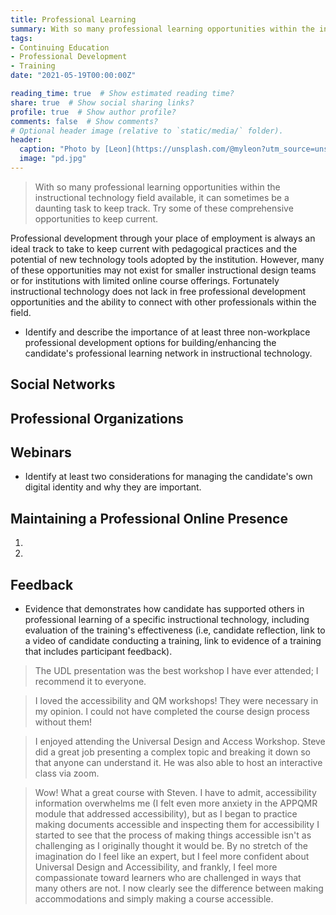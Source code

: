 ```yaml
---
title: Professional Learning
summary: With so many professional learning opportunities within the instructional technology field available, it can sometimes be a daunting task to keep track. Try some of these comprehensive opportunities to keep current.
tags:
- Continuing Education
- Professional Development
- Training
date: "2021-05-19T00:00:00Z"

reading_time: true  # Show estimated reading time?
share: true  # Show social sharing links?
profile: true  # Show author profile?
comments: false  # Show comments?
# Optional header image (relative to `static/media/` folder).
header:
  caption: "Photo by [Leon](https://unsplash.com/@myleon?utm_source=unsplash&amp;utm_medium=referral&amp;utm_content=creditCopyText) on [Unsplash](https://unsplash.com/s/photos/training?utm_source=unsplash&amp;utm_medium=referral&amp;utm_content=creditCopyText)"
  image: "pd.jpg"
---
```


> With so many professional learning opportunities within the instructional technology field available, it can sometimes be a daunting task to keep track. Try some of these comprehensive opportunities to keep current.

Professional development through your place of employment is always an ideal track to take to keep current with pedagogical practices and the potential of new technology tools adopted by the institution. However, many of these opportunities may not exist for smaller instructional design teams or for institutions with limited online course offerings. Fortunately instructional technology does not lack in free professional development opportunities and the ability to connect with other professionals within the field.

* Identify and describe the importance of at least three non-workplace professional development options for building/enhancing the candidate's professional learning network in instructional technology.

## Social Networks



## Professional Organizations



## Webinars



* Identify at least two considerations for managing the candidate's own digital identity and why they are important.

## Maintaining a Professional Online Presence

1.
2.

## Feedback

* Evidence that demonstrates how candidate has supported others in professional learning of a specific instructional technology, including evaluation of the training's effectiveness (i.e, candidate reflection, link to a video of candidate conducting a training, link to evidence of a training that includes participant feedback).

> The UDL presentation was the best workshop I have ever attended; I recommend it to everyone.

> I loved the accessibility and QM workshops! They were necessary in my opinion. I could not have completed the course design process without them!

> I enjoyed attending the Universal Design and Access Workshop. Steve did a great job presenting a complex topic and breaking it down so that anyone can understand it. He was also able to host an interactive class via zoom.

> Wow! What a great course with Steven.  I have to admit, accessibility information overwhelms me (I felt even more anxiety in the APPQMR module that addressed accessibility), but as I began to practice making documents accessible and inspecting them for accessibility I started to see that the process of making things accessible isn't as challenging as I originally thought it would be. By no stretch of the imagination do I feel like an expert, but I feel more confident about Universal Design and Accessibility, and frankly, I feel more compassionate toward learners who are challenged in ways that many others are not. I now clearly see the difference between making accommodations and simply making a course accessible.

